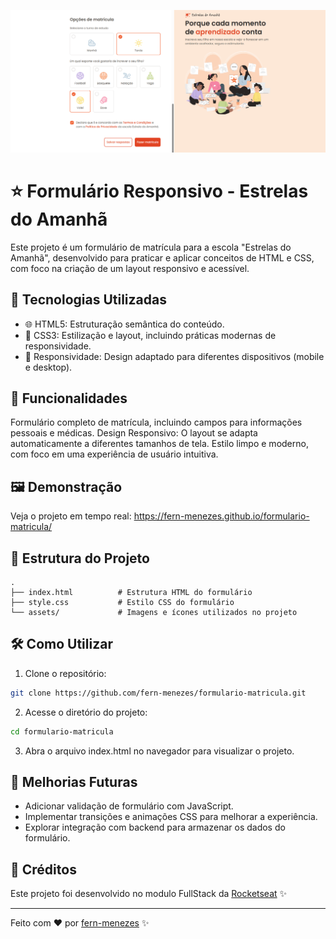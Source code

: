![Estrelas do amanhã](https://github.com/fern-menezes/formulario-matricula/blob/main/assets/form-matricula.png)

# ⭐ Formulário Responsivo - Estrelas do Amanhã
Este projeto é um formulário de matrícula para a escola "Estrelas do Amanhã", desenvolvido para praticar e aplicar conceitos de HTML e CSS, com foco na criação de um layout responsivo e acessível.

## 🚀 Tecnologias Utilizadas
- 🌐 HTML5: Estruturação semântica do conteúdo.
- 🎨 CSS3: Estilização e layout, incluindo práticas modernas de responsividade.
- 📱 Responsividade: Design adaptado para diferentes dispositivos (mobile e desktop).

## 🌟 Funcionalidades
Formulário completo de matrícula, incluindo campos para informações pessoais e médicas.
Design Responsivo: O layout se adapta automaticamente a diferentes tamanhos de tela.
Estilo limpo e moderno, com foco em uma experiência de usuário intuitiva.

## 🖼️ Demonstração
Veja o projeto em tempo real:
https://fern-menezes.github.io/formulario-matricula/

## 📂 Estrutura do Projeto

```
.
├── index.html          # Estrutura HTML do formulário
├── style.css           # Estilo CSS do formulário
└── assets/             # Imagens e ícones utilizados no projeto
```
## 🛠️ Como Utilizar
1. Clone o repositório:
```bash
git clone https://github.com/fern-menezes/formulario-matricula.git
```
2. Acesse o diretório do projeto:

```bash
cd formulario-matricula
```
3. Abra o arquivo index.html no navegador para visualizar o projeto.

## 🔧 Melhorias Futuras
 - Adicionar validação de formulário com JavaScript.
 - Implementar transições e animações CSS para melhorar a experiência.
 - Explorar integração com backend para armazenar os dados do formulário.

## 📜 Créditos
Este projeto foi desenvolvido no modulo FullStack da [Rocketseat](https://app.rocketseat.com.br/cart/rocketseat-one-mes-consumidor?referral=fernmenezes&coupon=indicamgm&utm_source=platform&utm_medium=organic&utm_campaign=venda&utm_term=mgm&utm_content=indication-lp_one) ✨

---
Feito com ❤️ por [fern-menezes](https://www.linkedin.com/in/fern-menezes/) ✨
